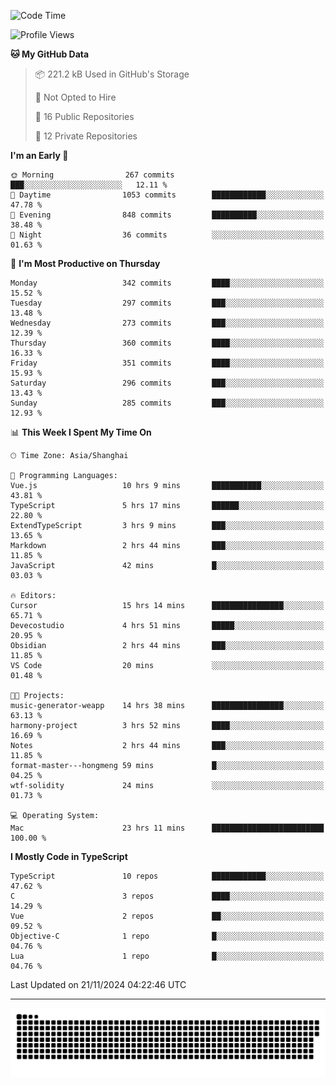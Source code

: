 <!--
<picture>
  <source
    srcset="https://github-readme-stats.vercel.app/api?username=kevinxft&show_icons=true&theme=dark"
    media="(prefers-color-scheme: dark)"
  />
  <source
    srcset="https://github-readme-stats.vercel.app/api?username=kevinxft&show_icons=true"
    media="(prefers-color-scheme: light), (prefers-color-scheme: no-preference)"
  />
  <img src="https://github-readme-stats.vercel.app/api?username=kevinxft&show_icons=true" />
</picture>
-->

<!--START_SECTION:waka-->
![Code Time](http://img.shields.io/badge/Code%20Time-2%2C822%20hrs%2054%20mins-blue)

![Profile Views](http://img.shields.io/badge/Profile%20Views-1-blue)

**🐱 My GitHub Data** 

> 📦 221.2 kB Used in GitHub's Storage 
 > 
> 🚫 Not Opted to Hire
 > 
> 📜 16 Public Repositories 
 > 
> 🔑 12 Private Repositories 
 > 
**I'm an Early 🐤** 

```text
🌞 Morning                267 commits         ███░░░░░░░░░░░░░░░░░░░░░░   12.11 % 
🌆 Daytime                1053 commits        ████████████░░░░░░░░░░░░░   47.78 % 
🌃 Evening                848 commits         ██████████░░░░░░░░░░░░░░░   38.48 % 
🌙 Night                  36 commits          ░░░░░░░░░░░░░░░░░░░░░░░░░   01.63 % 
```
📅 **I'm Most Productive on Thursday** 

```text
Monday                   342 commits         ████░░░░░░░░░░░░░░░░░░░░░   15.52 % 
Tuesday                  297 commits         ███░░░░░░░░░░░░░░░░░░░░░░   13.48 % 
Wednesday                273 commits         ███░░░░░░░░░░░░░░░░░░░░░░   12.39 % 
Thursday                 360 commits         ████░░░░░░░░░░░░░░░░░░░░░   16.33 % 
Friday                   351 commits         ████░░░░░░░░░░░░░░░░░░░░░   15.93 % 
Saturday                 296 commits         ███░░░░░░░░░░░░░░░░░░░░░░   13.43 % 
Sunday                   285 commits         ███░░░░░░░░░░░░░░░░░░░░░░   12.93 % 
```


📊 **This Week I Spent My Time On** 

```text
🕑︎ Time Zone: Asia/Shanghai

💬 Programming Languages: 
Vue.js                   10 hrs 9 mins       ███████████░░░░░░░░░░░░░░   43.81 % 
TypeScript               5 hrs 17 mins       ██████░░░░░░░░░░░░░░░░░░░   22.80 % 
ExtendTypeScript         3 hrs 9 mins        ███░░░░░░░░░░░░░░░░░░░░░░   13.65 % 
Markdown                 2 hrs 44 mins       ███░░░░░░░░░░░░░░░░░░░░░░   11.85 % 
JavaScript               42 mins             █░░░░░░░░░░░░░░░░░░░░░░░░   03.03 % 

🔥 Editors: 
Cursor                   15 hrs 14 mins      ████████████████░░░░░░░░░   65.71 % 
Devecostudio             4 hrs 51 mins       █████░░░░░░░░░░░░░░░░░░░░   20.95 % 
Obsidian                 2 hrs 44 mins       ███░░░░░░░░░░░░░░░░░░░░░░   11.85 % 
VS Code                  20 mins             ░░░░░░░░░░░░░░░░░░░░░░░░░   01.48 % 

🐱‍💻 Projects: 
music-generator-weapp    14 hrs 38 mins      ████████████████░░░░░░░░░   63.13 % 
harmony-project          3 hrs 52 mins       ████░░░░░░░░░░░░░░░░░░░░░   16.69 % 
Notes                    2 hrs 44 mins       ███░░░░░░░░░░░░░░░░░░░░░░   11.85 % 
format-master---hongmeng 59 mins             █░░░░░░░░░░░░░░░░░░░░░░░░   04.25 % 
wtf-solidity             24 mins             ░░░░░░░░░░░░░░░░░░░░░░░░░   01.73 % 

💻 Operating System: 
Mac                      23 hrs 11 mins      █████████████████████████   100.00 % 
```

**I Mostly Code in TypeScript** 

```text
TypeScript               10 repos            ████████████░░░░░░░░░░░░░   47.62 % 
C                        3 repos             ████░░░░░░░░░░░░░░░░░░░░░   14.29 % 
Vue                      2 repos             ██░░░░░░░░░░░░░░░░░░░░░░░   09.52 % 
Objective-C              1 repo              █░░░░░░░░░░░░░░░░░░░░░░░░   04.76 % 
Lua                      1 repo              █░░░░░░░░░░░░░░░░░░░░░░░░   04.76 % 
```




 Last Updated on 21/11/2024 04:22:46 UTC
<!--END_SECTION:waka-->

---

<picture>
  <source media="(prefers-color-scheme: dark)" srcset="https://raw.githubusercontent.com/kevinxft/kevinxft/output/github-contribution-grid-snake-dark.svg">
  <source media="(prefers-color-scheme: light)" srcset="https://raw.githubusercontent.com/kevinxft/kevinxft/output/github-contribution-grid-snake.svg">
  <img alt="github contribution grid snake animation" src="https://raw.githubusercontent.com/kevinxft/kevinxft/output/github-contribution-grid-snake.svg">
</picture>